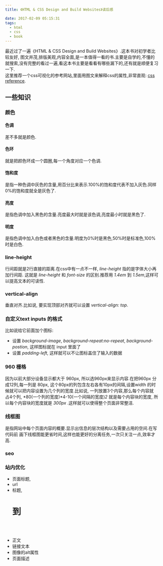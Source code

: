 ```yaml
---
title: 《HTML & CSS Design and Build Websites》读后感

date: 2017-02-09 05:15:31
tags:
  - html
  - css
  - book
---
```


最近过了一遍《HTML & CSS Design and Build Websites》.这本书对初学者比较友好,
图文并茂,排版美观,内容全面,是一本值得一看的书.主要是自学的,不懂的就搜索,没有完整的看过一遍,看这本书主要是看看有哪些漏下的,还有就是顺便复习一下.   
这里推荐一个css可视化的参考网站,里面用图文来解释css的属性,非常直观: [css reference](http://cssreference.io/).

## 一些知识
### 颜色
#### 色调
差不多就是颜色.

#### 色环
就是把颜色环成一个圆圈,每一个角度对应一个色调.

#### 饱和度
是指一种色调中灰色的含量,用百分比来表示.100%的饱和度代表不加入灰色.同样0%的饱和度就全是灰色了.

#### 亮度
是指色调中加入黑色的含量.亮度最大时就是该色调,亮度最小时就是黑色了.

#### 明度
是指色调中加入白色或者黑色的含量.明度为0%时是黑色,50%时是标准色,100%时是白色.

### line-height
行间距就是2行直接的距离.在css中有一点不一样, *line-height* 指的是字体大小再加行间距. 这就是 *line-height* 和 *font-size* 的区别.推荐用 *1.4em* 到 *1.5em*,这样可以提高文本的可读性.

### vertical-align
垂直对齐.比如说, 要实现顶部对齐就可以设置 *vertical-align: top*.

### 自定义text inputs 的格式
比如说给它前面加个图标:
- 设置 *background-image*, *background-repeat:no-repeat*, *background-postion*,
这样图标就在 input 里面了
- 设置 *padding-left*, 这样就可以不让图标盖住了输入的数据

### 960 栅格
因为以前大部分设备显示都大于 960px, 所以选960px来显示内容.在把960px
分成12列,每一列是 80px, 这个80px的列包含左右各有10px的间隔,设置width
的时候就可以把内容设置为几个列的宽度.比如说, 一列放置3个内容,那么每个内容就
占4个列, *80(一个列的宽度)*4-10(一个间隔的宽度)*2* 就是每个内容块的宽度,
所以每个内容块的宽度就是 *300px* .这样就可以使得整个页面非常整洁.

### 线框图
是指网站中每个页面内容的概要.显示出信息的层次结构以及需要占用的空间.在写代码前
画下线框图能更省时间,这样也能更好的分离任务,一次只关注一点,效率才高.

### seo
### 站内优化
- 页面标题, **<title></title>**
- url
- 标题, **<h1>** 到 **<h6>**
- 正文
- 链接文本
- 图像的alt属性
- 页面描述

